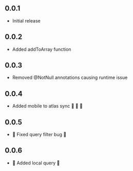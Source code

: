 ## 0.0.1

* Initial release

## 0.0.2

*  Added addToArray function

## 0.0.3

*  Removed @NotNull annotations causing runtime issue

## 0.0.4

*  Added mobile to atlas sync 🍎 🍎 🍎

## 0.0.5

*  💙   Fixed query filter bug    💙 

## 0.0.6

*  💙   Added local query    💙 
